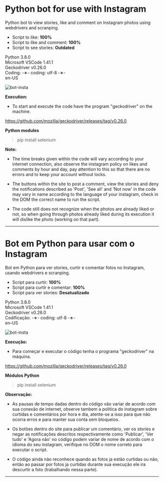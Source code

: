 # Python bot for use with Instagram

Python bot to view stories, like and comment on Instagram photos using webdrivers and scranping.

* Script to like: <strong>100%</strong></br>
* Script to like and comment: <strong>100%</strong></br>
* Script to see stories: <strong>Outdated</strong>

Python 3.8.0 </br>
Microsoft VSCode 1.41.1 </br>
Geckodriver v0.26.0 </br>
Coding: -&lowast;- coding: utf-8 -&lowast;- </br>
en-US </br>

![bot-insta](https://github.com/alpdias/bot-python-instagram/blob/master/img/bot-insta.png)

<strong>Execution:</strong>
 
 * To start and execute the code have the program "geckodriver" on the machine.
 
  https://github.com/mozilla/geckodriver/releases/tag/v0.26.0
  
<strong>Python modules</strong>

 > pip install selenium </br>
 
<strong>Note:</strong>
 
* The time breaks given within the code will vary according to your internet connection, also observe the instagram policy on likes and comments by hour and day, pay attention to this so that there are no errors and to keep your account without locks.
 
* The buttons within the site to post a comment, view the stories and deny the notifications described as 'Post', 'See all' and 'Not now' in the code may vary in name according to the language of your instagram, check in the DOM the correct name to run the script.

* The code still does not recognize when the photos are already liked or not, so when going through photos already liked during its execution it will dislike the photo (working on that part).

 ---------------------------------------------------------------------------------------------------------------------

# Bot em Python para usar com o Instagram

Bot em Python para ver stories, curtir e comentar fotos no Instagram, usando webdrivers e scranping.

* Script para curtir: <strong>100%</strong> </br>
* Script para curtir e comentar: <strong>100%</strong> </br>
* Script para ver stories: <strong>Desatualizado</strong>

Python 3.8.0 </br>
Microsoft VSCode 1.41.1 </br>
Geckodriver v0.26.0 </br>
Codificação: -&lowast;- coding: utf-8 -&lowast;- </br>
en-US </br>

![bot-insta](https://github.com/alpdias/bot-python-instagram/blob/master/img/bot-insta.png)

<strong>Execução:</strong>
 
 * Para começar e executar o código tenha o programa "geckodriver" na máquina.
 
  https://github.com/mozilla/geckodriver/releases/tag/v0.26.0
  
<strong>Módulos Python</strong>

 > pip install selenium </br>
 
<strong>Observação:</strong>
 
* As pausas de tempo dadas dentro do código vão variar de acordo com sua conexão de internet, observe tambem a politica do instagram sobre curtidas e comentários por hora e dia, atente-se a isso para que não ocorra erros e para manter sua conta sem bloqueios.
 
* Os botões dentro do site para publicar um comentário, ver os stories e negar as notificações descritos respectivamente como 'Publicar', 'Ver tudo' e 'Agora não' no código podem variar de nome de acordo com o idioma do seu instagram, verifique no DOM o nome correto para executar o script.

* O código ainda não reconhece quando as fotos ja estão curtidas ou não, então ao passar por fotos ja curtidas durante sua execução ele ira descurtir a foto (trabalhando nessa parte).
 
----------------------------------------------------------------------------------------------------------------------
